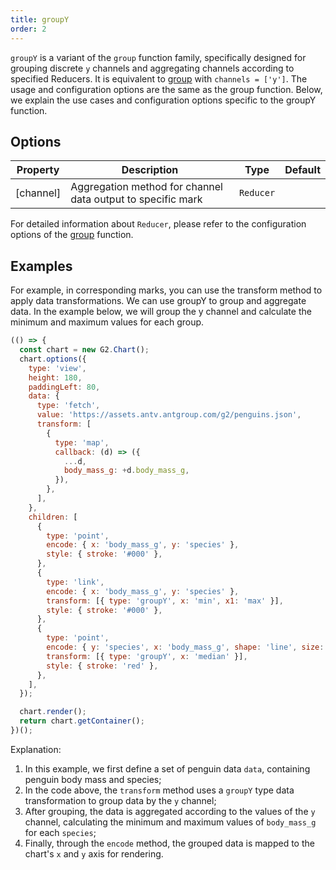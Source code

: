 ```yaml
---
title: groupY
order: 2
---
```


`groupY` is a variant of the `group` function family, specifically designed for grouping discrete `y` channels and aggregating channels according to specified Reducers. It is equivalent to [group](/en/manual/core/transform/group) with `channels = ['y']`. The usage and configuration options are the same as the group function. Below, we explain the use cases and configuration options specific to the groupY function.

## Options

| Property  | Description                                                 | Type      | Default |
| --------- | ----------------------------------------------------------- | --------- | ------- |
| [channel] | Aggregation method for channel data output to specific mark | `Reducer` |         |

For detailed information about `Reducer`, please refer to the configuration options of the [group](/en/manual/core/transform/group) function.

## Examples

For example, in corresponding marks, you can use the transform method to apply data transformations. We can use groupY to group and aggregate data. In the example below, we will group the y channel and calculate the minimum and maximum values for each group.

```js | ob
(() => {
  const chart = new G2.Chart();
  chart.options({
    type: 'view',
    height: 180,
    paddingLeft: 80,
    data: {
      type: 'fetch',
      value: 'https://assets.antv.antgroup.com/g2/penguins.json',
      transform: [
        {
          type: 'map',
          callback: (d) => ({
            ...d,
            body_mass_g: +d.body_mass_g,
          }),
        },
      ],
    },
    children: [
      {
        type: 'point',
        encode: { x: 'body_mass_g', y: 'species' },
        style: { stroke: '#000' },
      },
      {
        type: 'link',
        encode: { x: 'body_mass_g', y: 'species' },
        transform: [{ type: 'groupY', x: 'min', x1: 'max' }],
        style: { stroke: '#000' },
      },
      {
        type: 'point',
        encode: { y: 'species', x: 'body_mass_g', shape: 'line', size: 12 },
        transform: [{ type: 'groupY', x: 'median' }],
        style: { stroke: 'red' },
      },
    ],
  });

  chart.render();
  return chart.getContainer();
})();
```

Explanation:

1. In this example, we first define a set of penguin data `data`, containing penguin body mass and species;
2. In the code above, the `transform` method uses a `groupY` type data transformation to group data by the `y` channel;
3. After grouping, the data is aggregated according to the values of the `y` channel, calculating the minimum and maximum values of `body_mass_g` for each `species`;
4. Finally, through the `encode` method, the grouped data is mapped to the chart's `x` and `y` axis for rendering.
